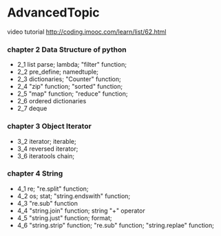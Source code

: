 # AdvancedTopic

video tutorial http://coding.imooc.com/learn/list/62.html

### chapter 2 Data Structure of python
* 2_1 list parse; lambda; "filter" function;
* 2_2 pre_define; namedtuple;
* 2_3 dictionaries; "Counter" function;
* 2_4 "zip" function; "sorted" function; 
* 2_5 "map" function; "reduce" function;
* 2_6 ordered dictionaries
* 2_7 deque
### chapter 3 Object Iterator
* 3_2 iterator; iterable;
* 3_4 reversed iterator;
* 3_6 iteratools chain;
### chapter 4 String
* 4_1 re; "re.split" function;
* 4_2 os; stat; "string.endswith" function;
* 4_3 "re.sub" function
* 4_4 "string.join" function; string "+" operator
* 4_5 "string.just" function; format;
* 4_6 "string.strip" function; "re.sub" function; "string.replae" function;
